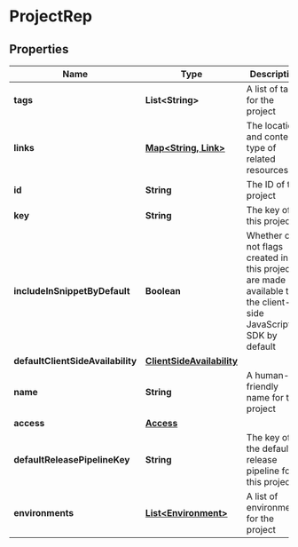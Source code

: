 

# ProjectRep


## Properties

| Name | Type | Description | Notes |
|------------ | ------------- | ------------- | -------------|
|**tags** | **List&lt;String&gt;** | A list of tags for the project |  |
|**links** | [**Map&lt;String, Link&gt;**](Link.md) | The location and content type of related resources |  |
|**id** | **String** | The ID of this project |  |
|**key** | **String** | The key of this project |  |
|**includeInSnippetByDefault** | **Boolean** | Whether or not flags created in this project are made available to the client-side JavaScript SDK by default |  |
|**defaultClientSideAvailability** | [**ClientSideAvailability**](ClientSideAvailability.md) |  |  [optional] |
|**name** | **String** | A human-friendly name for the project |  |
|**access** | [**Access**](Access.md) |  |  [optional] |
|**defaultReleasePipelineKey** | **String** | The key of the default release pipeline for this project |  [optional] |
|**environments** | [**List&lt;Environment&gt;**](Environment.md) | A list of environments for the project |  |



